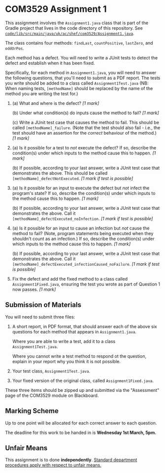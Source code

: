 # COM3529 Assignment 1

This assignment involves the `Assignment1.java` class that is part of the Gradle
project that lives in the code directory of this repository. See
[`code/lib/src/main/java/uk/ac/shef/com3529/Assignment1.java`](../code/lib/src/main/java/uk/ac/shef/com3529/Assignment1.java).

The class contains four methods: `findLast`, `countPositive`, `lastZero`, and
`oddOrPos`.

Each method has a defect. You will need to write a JUnit tests to detect the
defect and establish when it has been fixed.
    
Specifically, for each method in `Assignment1.java`, you will need to answer the
following questions, that you'll need to submit as a PDF report. The tests you
write should be added to a class called `Assignment1Test.java` (NB: When naming
tests, `[methodName]` should be replaced by the name of the method you are
writing the test for.)

1. (a) What and where is the defect?
   *[1 mark]*

   (b) Under what condition(s) do inputs cause the method to fail?
   *[1 mark]*

   (c) Write a JUnit test case that causes the method to fail.
   This should be called `[methodName]_failure`. (Note that the test should also
   fail - i.e., the test should have an assertion for the _correct_ behaviour of the method.)
   *[1 mark]*

2. (a) Is it possible for a test to _not_ execute the defect? If so, describe
   the condition(s) under which inputs to the method cause this to happen.
    *[1 mark]*

   (b) If possible, according to your last answer, write a JUnit test case that
   demonstrates the above. 
   This should be called `[methodName]_defectNotExecuted`.
   *[1 mark if test is possible]*

3. (a) Is it possible for an input to execute the defect but _not_ infect the
   program's state? If so, describe the condition(s) under which inputs to the
   method cause this to happen.
   *[1 mark]*

   (b) If possible, according to your last answer, write a JUnit test case that
   demonstrates the above. 
   Call it `[methodName]_defectExecuted_noInfection`.
   *[1 mark if test is possible]*

4. (a) Is it possible for an input to cause an infection but _not_ cause the
   method to fail? (Note, program statements being executed when they shouldn't
   count as an infection.) If so, describe the condition(s) under which inputs to
   the method cause this to happen.
   *[1 mark]*

   (b) If possible, according to your last answer, write a JUnit test case that
   demonstrates the above. 
   Call it `[methodName]_defectExecuted_infectionCaused_noFailure`. 
   *[1 mark if test is possible]*

5. Fix the defect and add the fixed method to a class called
   `Assignment1Fixed.java`, ensuring the test you wrote as part of Question 1
   now passes. 
   *[1 mark]*

## Submission of Materials

You will need to submit three files:

1. A short report, in PDF format, that should answer each of the above six
   questions for each method that appears in `Assignment1.java`. 
   
   Where you are able to write a test, add it to a class `Assignment1Test.java`.
   
   Where you cannot write a test method to respond ot the question, explain in
   your report why you think it is not possible. 

2. Your test class, `Assignment1Test.java`.

3. Your fixed version of the original class, called `Assignment1Fixed.java`.

These three items should be zipped up and submitted via the "Assessment" page of
the COM3529 module on Blackboard.

## Marking Scheme

Up to one point will be allocated for each correct answer to each question.

The deadline for this work to be handed in is **Wednesday 1st March, 5pm.**

## Unfair Means

This assignment is to done **independently**. [Standard department procedures apply
with respect to unfair means.](https://sites.google.com/sheffield.ac.uk/comughandbook/your-study/assessment/unfair-means?authuser=0)

